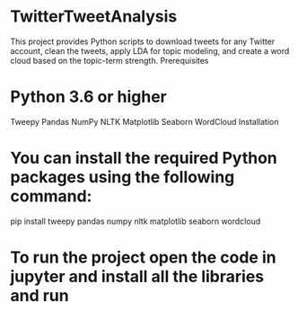 # TwitterTweetAnalysis
This project provides Python scripts to download tweets for any Twitter account, clean the tweets, apply LDA for topic modeling, and create a word cloud based on the topic-term strength.
Prerequisites
# Python 3.6 or higher
Tweepy
Pandas
NumPy
NLTK
Matplotlib
Seaborn
WordCloud
Installation
# You can install the required Python packages using the following command:
pip install tweepy pandas numpy nltk matplotlib seaborn wordcloud
# To run the project open the code in jupyter and install all the libraries and run 
